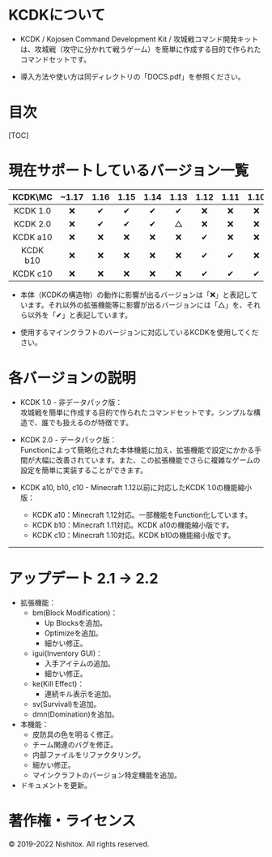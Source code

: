 
# KCDKについて

* KCDK / Kojosen Command Development Kit / 攻城戦コマンド開発キットは、攻城戦（攻守に分かれて戦うゲーム）を簡単に作成する目的で作られたコマンドセットです。

* 導入方法や使い方は同ディレクトリの「DOCS.pdf」を参照ください。



# 目次

[TOC]



# 現在サポートしているバージョン一覧

| KCDK\MC  | ~1.17 | 1.16  | 1.15  | 1.14  | 1.13  | 1.12  | 1.11  | 1.10  | 1.9~  |
| :------: | :---: | :---: | :---: | :---: | :---: | :---: | :---: | :---: | :---: |
| KCDK 1.0 |   ❌   |   ✔   |   ✔   |   ✔   |   ✔   |   ❌   |   ❌   |   ❌   |   ❌   |
| KCDK 2.0 |   ❌   |   ✔   |   ✔   |   ✔   |   △   |   ❌   |   ❌   |   ❌   |   ❌   |
| KCDK a10 |   ❌   |   ❌   |   ❌   |   ❌   |   ❌   |   ✔   |   ❌   |   ❌   |   ❌   |
| KCDK b10 |   ❌   |   ❌   |   ❌   |   ❌   |   ❌   |   ✔   |   ✔   |   ❌   |   ❌   |
| KCDK c10 |   ❌   |   ❌   |   ❌   |   ❌   |   ❌   |   ✔   |   ✔   |   ✔   |   ❌   |

* 本体（KCDKの構造物）の動作に影響が出るバージョンは「❌」と表記しています。それ以外の拡張機能等に影響が出るバージョンには「△」を、それら以外を「✔」と表記しています。

* 使用するマインクラフトのバージョンに対応しているKCDKを使用してください。



# 各バージョンの説明

* KCDK 1.0 - 非データパック版：  
  攻城戦を簡単に作成する目的で作られたコマンドセットです。シンプルな構造で、誰でも扱えるのが特徴です。
  
* KCDK 2.0 - データパック版：  
  Functionによって簡略化された本体機能に加え、拡張機能で設定にかかる手間が大幅に改善されています。また、この拡張機能でさらに複雑なゲームの設定を簡単に実装することができます。

* KCDK a10, b10, c10 - Minecraft 1.12以前に対応したKCDK 1.0の機能縮小版：  
  * KCDK a10：Minecraft 1.12対応。一部機能をFunction化しています。
  * KCDK b10：Minecraft 1.11対応。KCDK a10の機能縮小版です。
  * KCDK c10：Minecraft 1.10対応。KCDK b10の機能縮小版です。

---

# アップデート 2.1 -> 2.2
* 拡張機能：
  * bm(Block Modification)：
    * Up Blocksを追加。
    * Optimizeを追加。
    * 細かい修正。
  * igui(Inventory GUI)：
    * 入手アイテムの追加。
    * 細かい修正。
  * ke(Kill Effect)：
    * 連続キル表示を追加。
  * sv(Survival)を追加。
  * dmn(Domination)を追加。
* 本機能：
  * 皮防具の色を明るく修正。
  * チーム関連のバグを修正。
  * 内部ファイルをリファクタリング。
  * 細かい修正。
  * マインクラフトのバージョン特定機能を追加。
* ドキュメントを更新。



# 著作権・ライセンス
© 2019-2022 Nishitox. All rights reserved.
